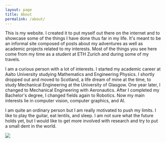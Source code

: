 ```yaml
---
layout: page
title: About
permalink: /about/
---
```

This is my website. I created it to put myself out there on the internet and to showcase some of the things I have done thus far in my life.
It's meant to be an informal site composed of posts about my adventures as well as academic projects related to my interests. Most of the things you see here come from my time as a student at ETH Zurich and during some of my travels.

I am a curious person with a lot of interests. I started my academic career at Aalto University studying Mathematics and Engineering Physics. I shortly dropped out and moved to Scotland, a life dream of mine at the time, to study Mechanical Engineering at the University of Glasgow. One year later, I changed to Mechanical Engineering with Aeronautics. After I completed my Bachelor's degree, I changed fields again to Robotics. Now my main interests lie in computer vision, computer graphics, and AI. 

I am quite an ordinary person but I am really motivated to push my limits. I like to play the guitar, eat lentils, and sleep. I am not sure what the future holds yet, but I would like to get more involved with research and try to put a small dent in the world.

<img src="../assets/images/bicycle.jpg" class="main-image">

[jekyll-organization]: https://github.com/jekyll
